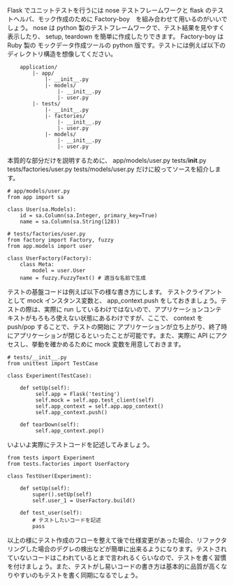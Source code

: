Flask でユニットテストを行うには nose テストフレームワークと flask のテストヘルパ、モック作成のために Factory-boy　を組み合わせて用いるのがいいでしょう。 nose は python 製のテストフレームワークで、テスト結果を見やすく表示したり、 setup, teardown を簡単に作成したりできます。 Factory-boy は Ruby 製の モックデータ作成ツールの python 版です。テストには例えば以下のディレクトリ構造を想像してください。

```
    application/
        |- app/
            |- __init__.py
            |- models/
                |- __init__.py
                |- user.py
        |- tests/
            |- __init__.py
            |- factories/
                |- __init__.py
                |- user.py
            |- models/
                |- __init__.py
                |- user.py
```

本質的な部分だけを説明するために、 app/models/user.py tests/__init__.py tests/factories/user.py tests/models/user.py だけに絞ってソースを紹介します。

```
# app/models/user.py
from app import sa

class User(sa.Models):
    id = sa.Column(sa.Integer, primary_key=True)
    name = sa.Column(sa.String(128))
```

```
# tests/factories/user.py
from factory import Factory, fuzzy
from app.models import user

class UserFactory(Factory):
    class Meta:
        model = user.User
    name = fuzzy.FuzzyText() # 適当な名前で生成
```

テストの基盤コードは例えば以下の様な書き方にします。 テストクライアントとして mock インスタンス変数と、 app_context.push をしておきましょう。テストの際は、実際に run しているわけではないので、アプリケーションコンテキストがもろもろ使えない状態にあるわけですが、ここで、 context を push/pop することで、テストの開始に アプリケーションが立ち上がり、終了時にアプリケーションが閉じるといったことが可能です。また、実際に API にアクセスし、挙動を確かめるために mock 変数を用意しておきます。

```
# tests/__init__.py
from unittest import TestCase

class Experiment(TestCase):
    
    def setUp(self):
         self.app = Flask('testing')
         self.mock = self.app.test_client(self)
         self.app_context = self.app.app_context()
         self.app_context.push()

    def tearDown(self):
         self.app_context.pop()
```

いよいよ実際にテストコードを記述してみましょう。

```
from tests import Experiment
from tests.factories import UserFactory

class TestUser(Experiment):
    
    def setUp(self):
        super().setUp(self)
        self.user_1 = UserFactory.build()
    
    def test_user(self):
        # テストしたいコードを記述
        pass
```

以上の様にテスト作成のフローを整えて後で仕様変更があった場合、リファクタリングした場合のデグレの検出などが簡単に出来るようになります。テストされていないコードはこわれているとまで言われるくらいなので、テストを書く習慣を付けましょう。また、テストがし易いコードの書き方は基本的に品質が高くなりやすいのもテストを書く同期になるでしょう。